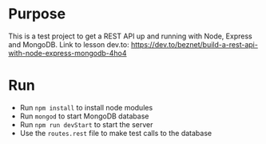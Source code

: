 # Purpose
This is a test project to get a REST API up and running with Node, Express and MongoDB.
Link to lesson dev.to: https://dev.to/beznet/build-a-rest-api-with-node-express-mongodb-4ho4

# Run

- Run `npm install` to install node modules
- Run `mongod` to start MongoDB database
- Run `npm run devStart` to start the server
- Use the `routes.rest` file to make test calls to the database
